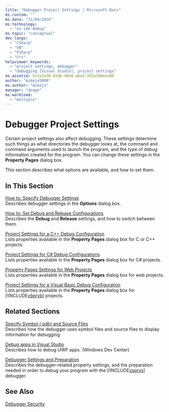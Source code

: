 ```yaml
---
title: "Debugger Project Settings | Microsoft Docs"
ms.custom: ""
ms.date: "11/04/2016"
ms.technology: 
  - "vs-ide-debug"
ms.topic: "conceptual"
dev_langs: 
  - "CSharp"
  - "VB"
  - "FSharp"
  - "C++"
helpviewer_keywords: 
  - "project settings, debugger"
  - "debugging [Visual Studio], project settings"
ms.assetid: 5e1b2a30-d2db-49e8-aba3-2d3a190eea80
author: "mikejo5000"
ms.author: "mikejo"
manager: "douge"
ms.workload: 
  - "multiple"
---
```

# Debugger Project Settings
Certain project settings also affect debugging. These settings determine such things as what directories the debugger looks at, the command and command arguments used to launch the program, and the type of debug information created for the program. You can change these settings in the **Property Pages** dialog box.  
  
 This section describes what options are available, and how to set them.  
  
## In This Section  
 [How to: Specify Debugger Settings](../debugger/how-to-specify-debugger-settings.md)  
 Describes debugger settings in the **Options** dialog box.  
  
 [How to: Set Debug and Release Configurations](../debugger/how-to-set-debug-and-release-configurations.md)  
 Describes the **Debug** and **Release** settings, and how to switch between them.  
  
 [Project Settings for a C++ Debug Configuration](../debugger/project-settings-for-a-cpp-debug-configuration.md)  
 Lists properties available in the **Property Pages** dialog box for C or C++ projects.  
  
 [Project Settings for  C# Debug Configurations](../debugger/project-settings-for-csharp-debug-configurations.md)  
 Lists properties available in the **Property Pages** dialog box for C# projects.  
  
 [Property Pages Settings for Web Projects](../debugger/property-pages-settings-for-web-projects.md)  
 Lists properties available in the **Property Pages** dialog box for web projects.  
  
 [Project Settings for a Visual Basic Debug Configuration](../debugger/project-settings-for-a-visual-basic-debug-configuration.md)  
 Lists properties available in the **Property Pages** dialog box for [!INCLUDE[vbprvb](../code-quality/includes/vbprvb_md.md)] projects.  
  
## Related Sections  
 [Specify Symbol (.pdb) and Source Files](../debugger/specify-symbol-dot-pdb-and-source-files-in-the-visual-studio-debugger.md)  
 Describes how the debugger uses symbol files and source files to display information for debugging.  
  
 [Debug apps in Visual Studio](../debugger/debug-store-apps-in-visual-studio.md)  
 Describes how to debug UWP apps. (Windows Dev Center)  
  
 [Debugger Settings and Preparation](../debugger/debugger-settings-and-preparation.md)  
 Describes the debugger-related property settings, and the preparation needed in order to debug your program with the [!INCLUDE[vsprvs](../code-quality/includes/vsprvs_md.md)] debugger.  
  
## See Also  
 [Debugger Security](../debugger/debugger-security.md)